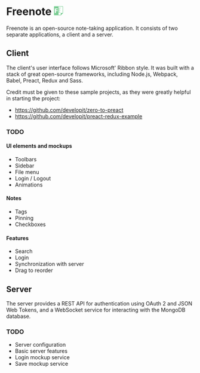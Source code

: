 # Freenote ![Freenote icon](Freenote.png?raw=true "Freenote") 
Freenote is an open-source note-taking application. It consists of two separate applications, a client and a server.

## Client
The client's user interface follows Microsoft' Ribbon style. It was built with a stack of great open-source frameworks, including Node.js, Webpack, Babel, Preact, Redux and Sass.

Credit must be given to these sample projects, as they were greatly helpful in starting the project: 
* https://github.com/developit/zero-to-preact
* https://github.com/developit/preact-redux-example

### TODO
#### UI elements and mockups
* Toolbars
* Sidebar
* File menu
* Login / Logout
* Animations

#### Notes
* Tags
* Pinning
* Checkboxes

#### Features
* Search
* Login
* Synchronization with server
* Drag to reorder

## Server
The server provides a REST API for authentication using OAuth 2 and JSON Web Tokens, and a WebSocket service for interacting with the MongoDB database.

### TODO
* Server configuration
* Basic server features
* Login mockup service
* Save mockup service